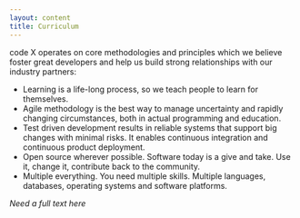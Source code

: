```yaml
---
layout: content
title: Curriculum
---
```


 
code X operates on core methodologies and principles which we believe foster great developers and help us build strong relationships with our industry partners:

 - Learning is a life-long process, so we teach people to learn for themselves.
 - Agile methodology is the best way to manage uncertainty and rapidly changing circumstances, both in actual programming and education.
 - Test driven development results in reliable systems that support big changes with minimal risks. It enables continuous integration and continuous product deployment.
 - Open source wherever possible. Software today is a give and take. Use it, change it, contribute back to the community.
 - Multiple everything. You need multiple skills. Multiple languages, databases, operating systems and software platforms.


 *Need a full text here*

